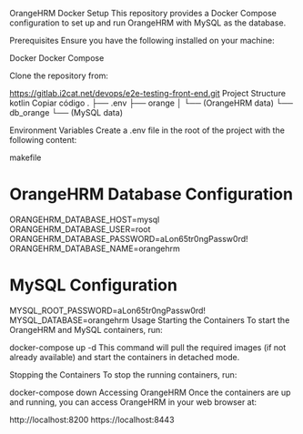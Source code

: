 OrangeHRM Docker Setup
This repository provides a Docker Compose configuration to set up and run OrangeHRM with MySQL as the database.

Prerequisites
Ensure you have the following installed on your machine:

Docker
Docker Compose

Clone the repository from:

https://gitlab.i2cat.net/devops/e2e-testing-front-end.git
Project Structure
kotlin
Copiar código
.
├── .env
├── orange
│   └── (OrangeHRM data)
└── db_orange
    └── (MySQL data)

Environment Variables
Create a .env file in the root of the project with the following content:

makefile

# OrangeHRM Database Configuration
ORANGEHRM_DATABASE_HOST=mysql
ORANGEHRM_DATABASE_USER=root
ORANGEHRM_DATABASE_PASSWORD=aLon65tr0ngPassw0rd!
ORANGEHRM_DATABASE_NAME=orangehrm

# MySQL Configuration
MYSQL_ROOT_PASSWORD=aLon65tr0ngPassw0rd!
MYSQL_DATABASE=orangehrm
Usage
Starting the Containers
To start the OrangeHRM and MySQL containers, run:


docker-compose up -d
This command will pull the required images (if not already available) and start the containers in detached mode.

Stopping the Containers
To stop the running containers, run:


docker-compose down
Accessing OrangeHRM
Once the containers are up and running, you can access OrangeHRM in your web browser at:

http://localhost:8200
https://localhost:8443